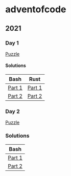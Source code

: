 # adventofcode

## 2021

### Day 1
[Puzzle](2021/Day1/Day1.txt)

#### Solutions

| Bash                                   | Rust                                            |
| -------------------------------------- | ----------------------------------------------- |
| [Part 1](2021/Day1/bash/Day1_Part1.sh) | [Part 1](2021/Day1/rust/Day1_Part1/src/main.rs) |
| [Part 2](2021/Day1/bash/Day1_Part2.sh) | [Part 2](2021/Day1/rust/Day1_Part2/src/main.rs) |

### Day 2

[Puzzle](2021/Day2/Day2.txt)

### Solutions

| Bash                                   |
| ---------------------------------------|
| [Part 1](2021/Day2/bash/Day2_Part1.sh) |
| [Part 2](2021/Day2/bash/Day2_Part2.sh) |
